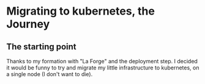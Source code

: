 # Migrating to kubernetes, the Journey

## The starting point

Thanks to my formation with "La Forge" and the
deployment step. I decided it would be funny to try
and migrate my little infrastructure to kubernetes,
on a single node (I don't want to die).


